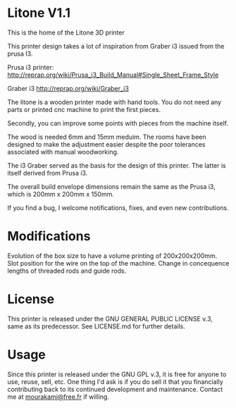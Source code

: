 Litone V1.1
=================

This is the home of the Litone 3D printer

This printer design takes a lot of inspiration from Graber i3 issued from the prusa I3.

Prusa i3 printer:
http://reprap.org/wiki/Prusa_i3_Build_Manual#Single_Sheet_Frame_Style

Graber i3
http://reprap.org/wiki/Graber_i3

The litone is a wooden printer made with hand tools. You do not need any parts 
or printed cnc machine to print the first pieces.

Secondly, you can improve some points with pieces from the machine itself.

The wood is needed 6mm and 15mm meduim. The rooms have been designed to make 
the adjustment easier despite the poor tolerances associated with manual woodworking.

The i3 Graber served as the basis for the design of this printer. The latter is 
itself derived from Prusa i3.

The overall build envelope dimensions remain the same as the Prusa i3, which is
200mm x 200mm x 150mm.

If you find a bug, I welcome notifications, fixes, and even new contributions.

Modifications
=============

Evolution of the box size to have a volume printing of 200x200x200mm.
Slot position for the wire on the top of the machine.
Change in concequence lengths of threaded rods and guide rods.

License
=======

This printer is released under the GNU GENERAL PUBLIC LICENSE v.3, same as its
predecessor.  See LICENSE.md for further details.

Usage
=====

Since this printer is released under the GNU GPL v.3, it is free for anyone to use,
reuse, sell, etc.  One thing I'd ask is if you do sell it that you 
financially contributing back to its continued development and maintenance. 
Contact me at mourakami@free.fr if willing.
